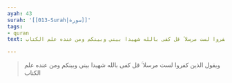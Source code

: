 ```yaml
---
ayah: 43
surah: '[[013-Surah|سورة]]'
tags:
- quran
text: ويقول الذين كفروا لست مرسلا ۚ قل كفى بالله شهيدا بيني وبينكم ومن عنده علم الكتاب

---
```

> ويقول الذين كفروا لست مرسلا ۚ قل كفى بالله شهيدا بيني وبينكم ومن عنده علم الكتاب
